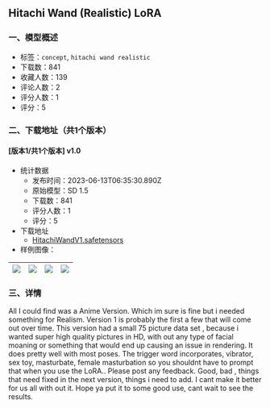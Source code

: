 ## Hitachi Wand (Realistic) LoRA
### 一、模型概述

- 标签：`concept`, `hitachi wand realistic`
- 下载数：841
- 收藏人数：139
- 评论人数：2
- 评分人数：1
- 评分：5

### 二、下载地址（共1个版本）

#### [版本1/共1个版本] v1.0

- 统计数据
  - 发布时间：2023-06-13T06:35:30.890Z
  - 原始模型：SD 1.5
  - 下载数：841
  - 评分人数：1
  - 评分：5
- 下载地址
  - [HitachiWandV1.safetensors](https://civitai.com/api/download/models/94972)
- 样例图像：

| <img src="https://image.civitai.com/xG1nkqKTMzGDvpLrqFT7WA/57c527d3-55cf-4c52-9f77-6d8c1dd8d5f9/width=450/1127516.jpeg" /> | <img src="https://image.civitai.com/xG1nkqKTMzGDvpLrqFT7WA/f22e721e-c0fb-4adc-8bf6-533a9ce9021a/width=450/1127517.jpeg" /> | <img src="https://image.civitai.com/xG1nkqKTMzGDvpLrqFT7WA/7d6cdd1b-53ed-4884-b3f3-88a379ea46c3/width=450/1127518.jpeg" /> | <img src="https://image.civitai.com/xG1nkqKTMzGDvpLrqFT7WA/e21f6414-0903-4949-aac7-36d816850ed0/width=450/1127526.jpeg" /> |
| ---- | ---- | ---- | ---- |


### 三、详情
<p>All I could find was a Anime Version.  Which im sure is fine but i needed something for Realism. Version 1 is probably the first a few that will come out over time. This version had a small 75 picture data set , because i wanted super high quality pictures in HD, with out any type of facial moaning or something that would end up causing an issue in rendering. It does pretty well with most poses. The trigger word incorporates, vibrator, sex toy, masturbate, female masturbation so you shouldnt have to prompt that when you use the LoRA.. Please post any feedback. Good, bad , things that need fixed in the next version, things i need to add. I cant make it better for us all with out it. Hope ya put it to some good use, cant wait to see the results.</p>